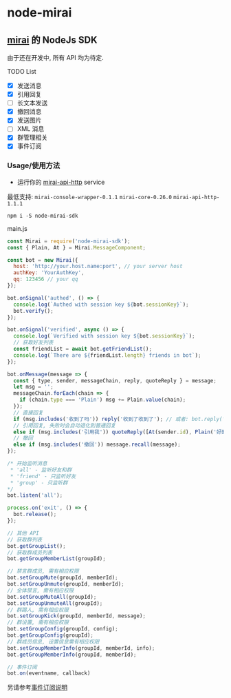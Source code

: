 # node-mirai

## [mirai](https://github.com/mamoe/mirai) 的 NodeJs SDK

由于还在开发中, 所有 API 均为待定.

TODO List

- [x] 发送消息
- [x] 引用回复
- [ ] 长文本发送
- [x] 撤回消息
- [x] 发送图片
- [ ] XML 消息
- [x] 群管理相关
- [x] 事件订阅

### Usage/使用方法

- 运行你的 [mirai-api-http](https://github.com/mamoe/mirai-api-http) service

最低支持: `mirai-console-wrapper-0.1.1` `mirai-core-0.26.0` `mirai-api-http-1.1.1`

`npm i -S node-mirai-sdk`

main.js

```javascript
const Mirai = require('node-mirai-sdk');
const { Plain, At } = Mirai.MessageComponent;

const bot = new Mirai({
  host: 'http://your.host.name:port', // your server host
  authKey: 'YourAuthKey',
  qq: 123456 // your qq
});

bot.onSignal('authed', () => {
  console.log(`Authed with session key ${bot.sessionKey}`);
  bot.verify();
});

bot.onSignal('verified', async () => {
  console.log(`Verified with session key ${bot.sessionKey}`);
  // 获取好友列表
  const friendList = await bot.getFriendList();
  console.log(`There are ${friendList.length} friends in bot`);
});

bot.onMessage(message => {
  const { type, sender, messageChain, reply, quoteReply } = message;
  let msg = '';
  messageChain.forEach(chain => {
    if (chain.type === 'Plain') msg += Plain.value(chain);
  });
  // 直接回复
  if (msg.includes('收到了吗')) reply('收到了收到了'); // 或者: bot.reply('收到了', message)
  // 引用回复, 失败时会自动退化到普通回复
  else if (msg.includes('引用我')) quoteReply([At(sender.id), Plain('好的')], message);
  // 撤回
  else if (msg.includes('撤回')) message.recall(message);
});

/* 开始监听消息
 * 'all' - 监听好友和群
 * 'friend' - 只监听好友
 * 'group' - 只监听群
*/
bot.listen('all');

process.on('exit', () => {
  bot.release();
});

// 其他 API
// 获取群列表
bot.getGroupList();
// 获取群成员列表
bot.getGroupMemberList(groupId);

// 禁言群成员, 需有相应权限
bot.setGroupMute(groupId, memberId);
bot.setGroupUnmute(groupId, memberId);
// 全体禁言, 需有相应权限
bot.setGroupMuteAll(groupId);
bot.setGroupUnmuteAll(groupId);
// 群踢人, 需有相应权限
bot.setGroupKick(groupId, memberId, message);
// 群设置, 需有相应权限
bot.setGroupConfig(groupId, config);
bot.getGroupConfig(groupId);
// 群成员信息, 设置信息需有相应权限
bot.setGroupMemberInfo(groupId, memberId, info);
bot.getGroupMemberInfo(groupId, memberId);

// 事件订阅
bot.on(eventname, callback)

```

另请参考[事件订阅说明](event.md)
